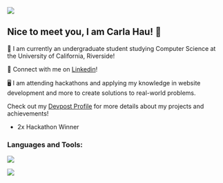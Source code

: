 <img src="https://media.discordapp.net/attachments/407710496670875661/1263832395224973312/your_cool_intro.gif?ex=669bab23&is=669a59a3&hm=e3fbdb407459f2a610909d43e0f5679ea975b34287baea4c8b71fef476ed72cd&" />

## Nice to meet you, I am Carla Hau! 👋

🏫 I am currently an undergraduate student studying Computer Science at the University of California, Riverside! 

🤝 Connect with me on [Linkedin](https://www.linkedin.com/in/carla-hau/)!  

🖥️ I am attending hackathons and applying my knowledge in website development and more to create solutions to real-world problems.  

Check out my [Devpost Profile](https://devpost.com/carlahau8?ref_content=user-portfolio&ref_feature=portfolio&ref_medium=global-nav) for more details about my projects and achievements! 
- 2x Hackathon Winner 

<h3 align="left">Languages and Tools:</h3>
<p align="left"> 
  <a href="https://skillicons.dev">
    <img src="https://skillicons.dev/icons?i=html,css,react,bootstrap,materialui,tailwind" />
  </a>
</p>
<p align="left">
  <a href="https://skillicons.dev">
    <img src="https://skillicons.dev/icons?i=django,firebase,figma,photoshop,git,github,netlify,npm,vscode" />
  </a>
</p>

<!--
**carlahauu/carlahauu** is a ✨ _special_ ✨ repository because its `README.md` (this file) appears on your GitHub profile.

Here are some ideas to get you started:

- 🔭 I’m currently working on ...
- 🌱 I’m currently learning ...
- 👯 I’m looking to collaborate on ...
- 🤔 I’m looking for help with ...
- 💬 Ask me about ...
- 📫 How to reach me: ...
- 😄 Pronouns: ...
- ⚡ Fun fact: ...
-->
